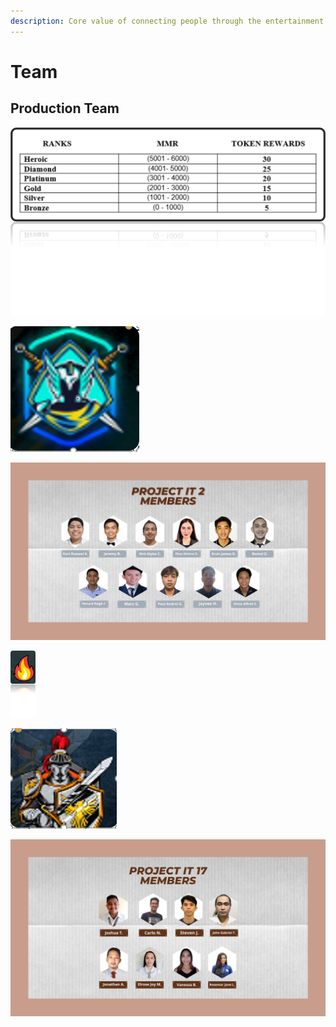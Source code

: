 ```yaml
---
description: Core value of connecting people through the entertainment universe
---
```


# Team

## Production Team

![](<.gitbook/assets/image (2).png>)

![](<.gitbook/assets/image (9).png>)

![](<.gitbook/assets/Team Members.jpg>)

![](<.gitbook/assets/image (1).png>)

![](<.gitbook/assets/image (10).png>)

![](<.gitbook/assets/Team Members (3).jpg>)
